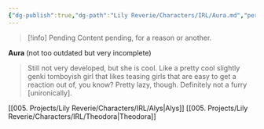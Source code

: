 ```yaml
---
{"dg-publish":true,"dg-path":"Lily Reverie/Characters/IRL/Aura.md","permalink":"/lily-reverie/characters/irl/aura/","created":"2024-01-22T20:49:58.051-03:00","updated":"2024-01-22T20:49:58.051-03:00"}
---
```



>[!info] Pending
>Content pending, for a reason or another.

**Aura** (not too outdated but very incomplete)

> Still not very developed, but she is cool. Like a pretty cool slightly genki tomboyish girl that likes teasing girls that are easy to get a reaction out of, you know? Pretty lazy, though. Definitely not a furry [unironically].

[[005. Projects/Lily Reverie/Characters/IRL/Alys\|Alys]]
[[005. Projects/Lily Reverie/Characters/IRL/Theodora\|Theodora]]